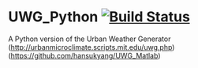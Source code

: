 # UWG_Python [![Build Status](https://travis-ci.org/saeranv/UWG_Python.svg?branch=master)](https://travis-ci.org/saeranv/UWG_Python)

A Python version of the Urban Weather Generator (http://urbanmicroclimate.scripts.mit.edu/uwg.php) (https://github.com/hansukyang/UWG_Matlab)
